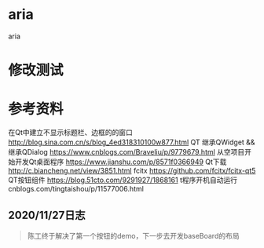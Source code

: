 # aria
aria
# 修改测试

# 参考资料
在Qt中建立不显示标题栏、边框的的窗口 http://blog.sina.com.cn/s/blog_4ed318310100w877.html
QT 继承QWidget && 继承QDialog  https://www.cnblogs.com/Braveliu/p/9779679.html
从空项目开始开发Qt桌面程序   https://www.jianshu.com/p/8571f0366949
Qt下载  http://c.biancheng.net/view/3851.html
fcitx  https://github.com/fcitx/fcitx-qt5
QT按钮组件 https://blog.51cto.com/9291927/1868161
t程序开机自动运行 cnblogs.com/tingtaishou/p/11577006.html

## 2020/11/27日志
> 陈工终于解决了第一个按钮的demo，下一步去开发baseBoard的布局